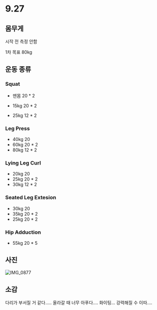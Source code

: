 # 9.27

## 몸무게 

시작 전 측정 안함

1차 목표 80kg



## 운동 종류

### Squat

* 맨몸 20 * 2

* 15kg 20 * 2

* 25kg 12 * 2



### Leg Press

* 40kg 20 
* 60kg 20 * 2 
* 80kg 12 * 2



### Lying Leg Curl

* 20kg 20
* 25kg 20 * 2
* 30kg 12 * 2



### Seated Leg Extesion

* 30kg 20
* 35kg 20 * 2
* 25kg 20 * 2



### Hip Adduction

* 55kg 20 * 5



## 사진

![IMG_0877](https://user-images.githubusercontent.com/48466830/94395704-36730b80-019b-11eb-9494-b733d9c46899.JPG)



## 소감

다리가 부서질 거 같다..... 올라갈 때 너무 아푸다.... 화이팅... 강력해질 수 이따....

